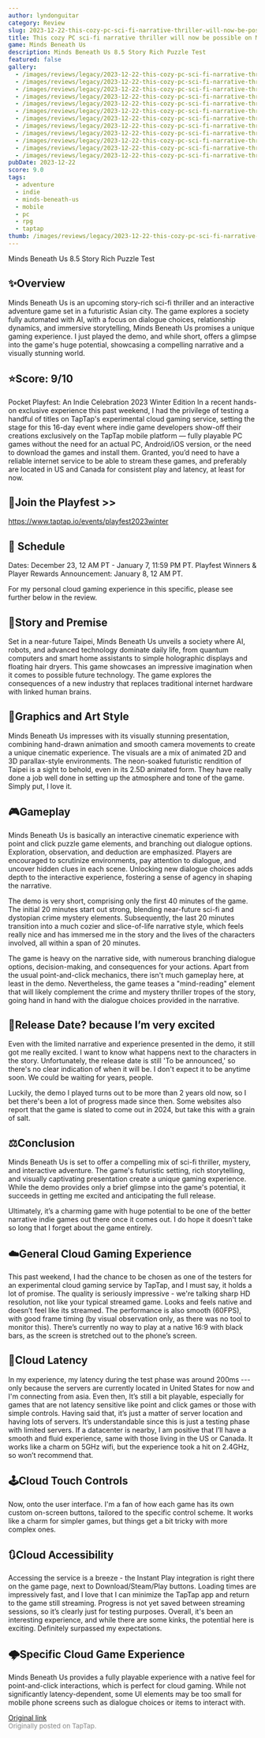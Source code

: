 ```yaml
---
author: lyndonguitar
category: Review
slug: 2023-12-22-this-cozy-pc-sci-fi-narrative-thriller-will-now-be-possible-on-mobile-cloud-minds-beneat
title: This cozy PC sci-fi narrative thriller will now be possible on Mobile (Cloud) | Minds Beneath Us
game: Minds Beneath Us
description: Minds Beneath Us 8.5 Story Rich Puzzle Test
featured: false
gallery:
  - /images/reviews/legacy/2023-12-22-this-cozy-pc-sci-fi-narrative-thriller-will-now-be-possible-on-mobile-cloud--minds-beneat-0.avif
  - /images/reviews/legacy/2023-12-22-this-cozy-pc-sci-fi-narrative-thriller-will-now-be-possible-on-mobile-cloud--minds-beneat-1.avif
  - /images/reviews/legacy/2023-12-22-this-cozy-pc-sci-fi-narrative-thriller-will-now-be-possible-on-mobile-cloud--minds-beneat-2.avif
  - /images/reviews/legacy/2023-12-22-this-cozy-pc-sci-fi-narrative-thriller-will-now-be-possible-on-mobile-cloud--minds-beneat-3.avif
  - /images/reviews/legacy/2023-12-22-this-cozy-pc-sci-fi-narrative-thriller-will-now-be-possible-on-mobile-cloud--minds-beneat-4.avif
  - /images/reviews/legacy/2023-12-22-this-cozy-pc-sci-fi-narrative-thriller-will-now-be-possible-on-mobile-cloud--minds-beneat-5.avif
  - /images/reviews/legacy/2023-12-22-this-cozy-pc-sci-fi-narrative-thriller-will-now-be-possible-on-mobile-cloud--minds-beneat-6.avif
  - /images/reviews/legacy/2023-12-22-this-cozy-pc-sci-fi-narrative-thriller-will-now-be-possible-on-mobile-cloud--minds-beneat-7.avif
  - /images/reviews/legacy/2023-12-22-this-cozy-pc-sci-fi-narrative-thriller-will-now-be-possible-on-mobile-cloud--minds-beneat-8.avif
  - /images/reviews/legacy/2023-12-22-this-cozy-pc-sci-fi-narrative-thriller-will-now-be-possible-on-mobile-cloud--minds-beneat-9.avif
  - /images/reviews/legacy/2023-12-22-this-cozy-pc-sci-fi-narrative-thriller-will-now-be-possible-on-mobile-cloud--minds-beneat-10.avif
  - /images/reviews/legacy/2023-12-22-this-cozy-pc-sci-fi-narrative-thriller-will-now-be-possible-on-mobile-cloud--minds-beneat-11.avif
pubDate: 2023-12-22
score: 9.0
tags:
  - adventure
  - indie
  - minds-beneath-us
  - mobile
  - pc
  - rpg
  - taptap
thumb: /images/reviews/legacy/2023-12-22-this-cozy-pc-sci-fi-narrative-thriller-will-now-be-possible-on-mobile-cloud--minds-beneat-0.avif
---
```


Minds Beneath Us
8.5
Story Rich
Puzzle
Test


## ✨Overview

Minds Beneath Us is an upcoming story-rich sci-fi thriller and an interactive adventure game set in a futuristic Asian city. The game explores a society fully automated with AI, with a focus on dialogue choices, relationship dynamics, and immersive storytelling, Minds Beneath Us promises a unique gaming experience.  I just played the demo, and while short, offers a glimpse into the game's huge potential, showcasing a compelling narrative and a visually stunning world.


## ⭐️Score: 9/10

Pocket Playfest: An Indie Celebration 2023 Winter Edition
In a recent hands-on exclusive experience this past weekend, I had the privilege of testing a handful of titles on TapTap's experimental cloud gaming service, setting the stage for this 16-day event where indie game developers show-off their creations exclusively on the TapTap mobile platform — fully playable PC games without the need for an actual PC, Android/iOS version, or the need to download the games and install them.  Granted, you’d need to have a reliable internet service to be able to stream these games, and preferably are located in US and Canada for consistent play and latency, at least for now.


## 🔗Join the Playfest >>
https://www.taptap.io/events/playfest2023winter


## 📅 Schedule
Dates: December 23, 12 AM PT - January 7, 11:59 PM PT.
Playfest Winners & Player Rewards Announcement: January 8, 12 AM PT.

For my personal cloud gaming experience in this specific, please see further below in the review.


## 📖Story and Premise

Set in a near-future Taipei, Minds Beneath Us unveils a society where AI, robots, and advanced technology dominate daily life, from quantum computers and smart home assistants to simple holographic displays and floating hair dryers. This game showcases an impressive imagination when it comes to possible future technology. The game explores the consequences of a new industry that replaces traditional internet hardware with linked human brains.


## 🎨Graphics and Art Style

Minds Beneath Us impresses with its visually stunning presentation, combining hand-drawn animation and smooth camera movements to create a unique cinematic experience.  The visuals are a mix of animated 2D and 3D parallax-style environments. The neon-soaked futuristic rendition of Taipei is a sight to behold, even in its 2.5D animated form. They have really done a job well done in setting up the atmosphere and tone of the game. Simply put, I love it.


## 🎮Gameplay

Minds Beneath Us is basically an interactive cinematic experience with point and click puzzle game elements, and branching out dialogue options. Exploration, observation, and deduction are emphasized. Players are encouraged to scrutinize environments, pay attention to dialogue, and uncover hidden clues in each scene. Unlocking new dialogue choices adds depth to the interactive experience, fostering a sense of agency in shaping the narrative.

The demo is very short, comprising only the first 40 minutes of the game. The initial 20 minutes start out strong, blending near-future sci-fi and dystopian crime mystery elements. Subsequently, the last 20 minutes transition into a much cozier and slice-of-life narrative style, which feels really nice and has immersed me in the story and the lives of the characters involved, all within a span of 20 minutes.

The game is heavy on the narrative side, with numerous branching dialogue options, decision-making, and consequences for your actions. Apart from the usual point-and-click mechanics, there isn't much gameplay here, at least in the demo. Nevertheless, the game teases a "mind-reading" element that will likely complement the crime and mystery thriller tropes of the story, going hand in hand with the dialogue choices provided in the narrative.


## 📅Release Date? because I’m very excited

Even with the limited narrative and experience presented in the demo, it still got me really excited. I want to know what happens next to the characters in the story. Unfortunately, the release date is still 'To be announced,' so there's no clear indication of when it will be. I don't expect it to be anytime soon. We could be waiting for years, people.

Luckily, the demo I played turns out to be more than 2 years old now, so I bet there's been a lot of progress made since then. Some websites also report that the game is slated to come out in 2024, but take this with a grain of salt.


## ⚖️Conclusion

Minds Beneath Us is set to offer a compelling mix of sci-fi thriller, mystery, and interactive adventure. The game's futuristic setting, rich storytelling, and visually captivating presentation create a unique gaming experience. While the demo provides only a brief glimpse into the game's potential, it succeeds in getting me excited and anticipating the full release.

Ultimately, it’s a charming game with huge potential to be one of the better narrative indie games out there once it comes out. I do hope it doesn't take so long that I forget about the game entirely.


## ☁️General Cloud Gaming Experience

This past weekend, I had the chance to be chosen as one of the testers for an experimental cloud gaming service by TapTap, and I must say, it holds a lot of promise. The quality is seriously impressive - we're talking sharp HD resolution, not like your typical streamed game. Looks and feels native and doesn’t feel like its streamed. The performance is also smooth (60FPS), with good frame timing (by visual observation only, as there was no tool to monitor this). There’s currently no way to play at a native 16:9 with black bars, as the screen is stretched out to the phone’s screen.


## 📶Cloud Latency

In my experience, my latency during the test phase was around 200ms --- only because the servers are currently located in United States for now and I'm connecting from asia. Even then, It’s still a bit playable, especially for games that are not latency sensitive like point and click games or those with simple controls. Having said that, it’s just a matter of server location and having lots of servers. It’s understandable since this is just a testing phase with limited servers. If a datacenter is nearby, I am positive that I’ll have a smooth and fluid experience, same with those living in the US or Canada. It works like a charm on 5GHz wifi, but the experience took a hit on 2.4GHz, so won’t recommend that.


## 🕹Cloud Touch Controls

Now, onto the user interface. I'm a fan of how each game has its own custom on-screen buttons, tailored to the specific control scheme. It works like a charm for simpler games, but things get a bit tricky with more complex ones.


## 🔃Cloud Accessibility

Accessing the service is a breeze - the Instant Play integration is right there on the game page, next to Download/Steam/Play buttons.  Loading times are impressively fast, and I love that I can minimize the TapTap app and return to the game still streaming. Progress is not yet saved between streaming sessions, so it’s clearly just for testing purposes. Overall, it's been an interesting experience, and while there are some kinks, the potential here is exciting. Definitely surpassed my expectations.


## 🌩Specific Cloud Game Experience

Minds Beneath Us provides a fully playable experience with a native feel for point-and-click interactions, which is perfect for cloud gaming. While not significantly latency-dependent, some UI elements may be too small for mobile phone screens such as dialogue choices or items to interact with.

[Original link](https://www.taptap.io/post/6654104)<br><span style="font-size: 0.95em; color: #888;">Originally posted on TapTap.</span>